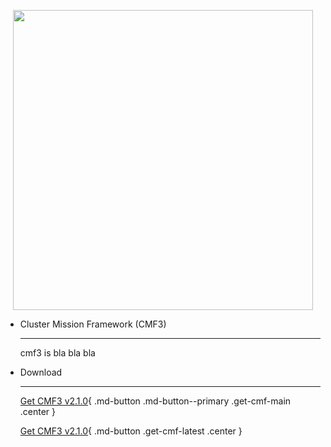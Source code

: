 <p align="center">
    <img src="https://raw.githubusercontent.com/clustermod/CMF3/master/extras/assets/logo/black/cmf3_logo_trans.png" width="480">
</p>

<div class="grid cards" markdown>

-   Cluster Mission Framework (CMF3)

    ---

    cmf3 is bla bla bla

-   Download

    ---

    [Get CMF3 v2.1.0](#){ .md-button .md-button--primary .get-cmf-main .center }

    [Get CMF3 v2.1.0](#){ .md-button .get-cmf-latest .center }

    
</div>